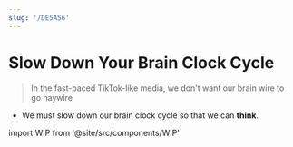 ```yaml
---
slug: '/DE5A56'
---
```


# Slow Down Your Brain Clock Cycle

> In the fast-paced TikTok-like media, we don't want our brain wire to go haywire

- We must slow down our brain clock cycle so that we can **think**.

import WIP from '@site/src/components/WIP'

<WIP />
